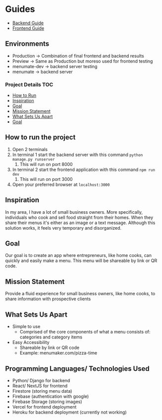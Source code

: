 # Guides 
- [Backend Guide](backend/README.md)
- [Frontend Guide](frontend/README.md)

## Environments
- Production -> Combination of final frontend and backend results
- Preview -> Same as Production but moreso used for frontend testing
- menumate-dev -> backend server testing
- menumate -> backend server

### Project Details TOC
- [How to Run](#running)
- [Inspiration](#inspiration)
- [Goal](#goal)
- [Mission Statement](#mission)
- [What Sets Us Apart](#unique)
- [Goal](#goal)

<a name="running"/>

## How to run the project
1. Open 2 terminals
2. In terminal 1 start the backend server with this command ```python manage.py runserver```
   1. This will run on port 8000
3. In terminal 2 start the frontend application with this command ```npm run dev```
   1. This will run on port 3000
4. Open your preferred browser at ```localhost:3000```

<a name="inspiration"/>

## Inspiration

In my area, I have a lot of small business owners. 
More specifically, individuals who cook and sell food straight from their homes. 
When they share their menus it's either as an image or a text message. 
Although this solution works, it feels very temporary and disorganized.

<a name="goal"/>

## Goal
Our goal is to create an app where entrepreneurs, 
like home cooks, can quickly and easily make a menu. 
This menu will be shareable by link or QR code. 

<a name="mission"/>

## Mission Statement 
Provide a fluid experience for small business owners, 
like home cooks, to share information with prospective clients

<a name="unique"/>

## What Sets Us Apart
- Simple to use
  - Comprised of the core components of what a menu consists of: categories and category items
- Easy Accessibility
  - Shareable by link or QR code
  - Example: menumaker.com/pizza-time

<a name="programming"/>

## Programming Languages/ Technologies Used
- Python/ Django for backend
- React/ NextJS for frontend
- Firestore (storing menu data)
- Firebase (authentication with google)
- Firebase Storage (storing images)
- Vercel for frontend deployment
- Heroku for backend deployment (currently not working)
